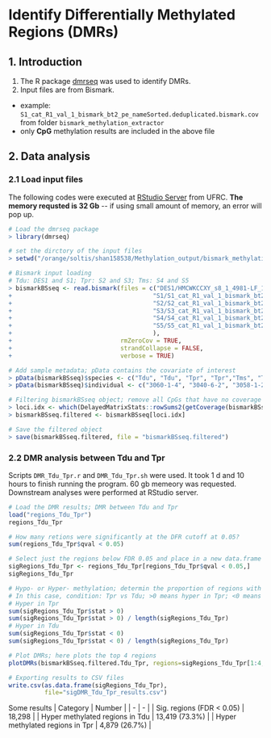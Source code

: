 # Identify Differentially Methylated Regions (DMRs)
## 1. Introduction
1. The R package [dmrseq](https://github.com/kdkorthauer/dmrseq/blob/master/vignettes/dmrseq.Rmd) was used to identify DMRs.
2. Input files are from Bismark.
* example: `S1_cat_R1_val_1_bismark_bt2_pe_nameSorted.deduplicated.bismark.cov` from folder `bismark_methylation_extractor`
* only **CpG** methylation results are included in the above file

## 2. Data analysis
### 2.1 Load input files
The following codes were executed at [RStudio Server](https://help.rc.ufl.edu/doc/RStudio_Server) from UFRC. **The memory requsted is 32 Gb** -- if using small amount of memory, an error will pop up.

```r
# Load the dmrseq package
> library(dmrseq)

# set the dirctory of the input files
> setwd("/orange/soltis/shan158538/Methylation_output/bismark_methylation_extractor")

# Bismark input loading
# Tdu: DES1 and S1; Tpr: S2 and S3; Tms: S4 and S5
> bismarkBSseq <- read.bismark(files = c("DES1/HMCWKCCXY_s8_1_4981-LF_17_SL334590_val_1_bismark_bt2_pe_nameSorted.deduplicated.bismark.cov",
+                                       "S1/S1_cat_R1_val_1_bismark_bt2_pe_nameSorted.deduplicated.bismark.cov",
+                                       "S2/S2_cat_R1_val_1_bismark_bt2_pe_nameSorted.deduplicated.bismark.cov",
+                                       "S3/S3_cat_R1_val_1_bismark_bt2_pe_nameSorted.deduplicated.bismark.cov",
+                                       "S4/S4_cat_R1_val_1_bismark_bt2_pe_nameSorted.deduplicated.bismark.cov",
+                                       "S5/S5_cat_R1_val_1_bismark_bt2_pe_nameSorted.deduplicated.bismark.cov"
+                                       ),
+                              rmZeroCov = TRUE,
+                              strandCollapse = FALSE,
+                              verbose = TRUE)

# Add sample metadata; pData contains the covariate of interest
> pData(bismarkBSseq)$species <- c("Tdu", "Tdu", "Tpr", "Tpr","Tms", "Tms")
> pData(bismarkBSseq)$individual <- c("3060-1-4", "3040-6-2", "3058-1-2", "3058-4-10", "3059-7-7", "3059-21-5")

# Filtering bismarkBSseq object; remove all CpGs that have no coverage in at least one sample
> loci.idx <- which(DelayedMatrixStats::rowSums2(getCoverage(bismarkBSseq, type="Cov")==0) == 0)
> bismarkBSseq.filtered <- bismarkBSseq[loci.idx]

# Save the filtered object
> save(bismarkBSseq.filtered, file = "bismarkBSseq.filtered")
```
### 2.2 DMR analysis between Tdu and Tpr
Scripts `DMR_Tdu_Tpr.r` and `DMR_Tdu_Tpr.sh` were used. It took 1 d and 10 hours to finish running the program. 60 gb memeory was requested. Downstream analyses were performed at RStudio server.
```r
# Load the DMR results; DMR between Tdu and Tpr
load("regions_Tdu_Tpr")
regions_Tdu_Tpr

# How many retions were significantly at the DFR cutoff at 0.05?
sum(regions_Tdu_Tpr$qval < 0.05)

# Select just the regions below FDR 0.05 and place in a new data.frame
sigRegions_Tdu_Tpr <- regions_Tdu_Tpr[regions_Tdu_Tpr$qval < 0.05,]
sigRegions_Tdu_Tpr

# Hypo- or Hyper- methylation; determin the proportion of regions with hyper- or hypo-metylation
# In this case, condition: Tpr vs Tdu; >0 means hyper in Tpr; <0 means hyper is Tdu
# Hyper in Tpr
sum(sigRegions_Tdu_Tpr$stat > 0)
sum(sigRegions_Tdu_Tpr$stat > 0) / length(sigRegions_Tdu_Tpr)
# Hyper in Tdu
sum(sigRegions_Tdu_Tpr$stat < 0)
sum(sigRegions_Tdu_Tpr$stat < 0) / length(sigRegions_Tdu_Tpr)

# Plot DMRs; here plots the top 4 regions
plotDMRs(bismarkBSseq.filtered.Tdu_Tpr, regions=sigRegions_Tdu_Tpr[1:4,], testCovariate="species")

# Exporting results to CSV files
write.csv(as.data.frame(sigRegions_Tdu_Tpr), 
          file="sigDMR_Tdu_Tpr_results.csv")
```
Some results
| Category | Number |
| - | - |
| Sig. regions (FDR < 0.05) | 18,298 |
| Hyper methylated regions in Tdu | 13,419 (73.3%) |
| Hyper methylated regions in Tpr | 4,879 (26.7%) |





